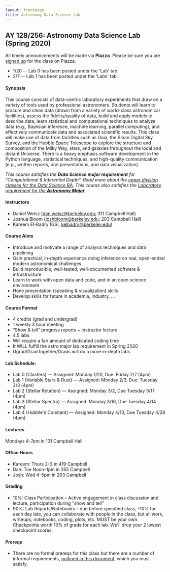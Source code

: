 ```yaml
---
layout: frontpage
title: Astronomy Data Science Lab
---
```


## AY 128/256: Astronomy Data Science Lab (Spring 2020)

<!--
<div class="alert alert-primary" role="alert">

Interested in taking this class? You should read the <a href="https://ucb-datalab.github.io/pages/prereq.html">Prereqs</a> page carefully to make sure you'll be a good fit.<br/>
</div>
-->

<div class="alert alert-info" role="alert">
 All timely announcements will be made via <b>Piazza</b>. Please be sure you are <a href="piazza.com/berkeley/spring2020/ay128256/home" alt="Piazza Homepage">signed up</a> for the class on Piazza.
</div>


<div class="alert alert-primary" role="alert">
<ul>
<li>1/20 -- Lab 0 has been posted under the 'Lab' tab.</li>
<li>2/7 -- Lab 1 has been posted under the 'Labs' tab.</li> 
<!-- <li>The first official meeting of the course will be 4-7pm in Campbell 131 on Jan 27. Be prepared to discuss your progress on Lab 0.</li> -->
</ul>
</div>

#### Synopsis

This course consists of data-centric laboratory experiments that draw on a variety of tools used by professional astronomers. Students will learn to procure and clean data (drawn from a variety of world-class astronomical facilities), assess the fidelity/quality of data, build and apply models to describe data, learn statistical and computational techniques to analyze data (e.g., Bayesian inference, machine learning, parallel computing), and effectively communicate data and associated scientific results.  This class will make use of data from facilities such as Gaia, the Sloan Digital Sky Survey, and the Hubble Space Telescope to explore the structure and composition of the Milky Way, stars, and galaxies throughout the local and distant Universe. There is a heavy emphasis software development in the Python language, statistical techniques, and high-quality communication (e.g., written reports, oral presentations, and data visualization).

<i>This course satisfies the <b>Data Science major requirement</b> for "Computational & Inferential Depth". Read more about the <a href="https://data.berkeley.edu/degrees/data-science-ba/upper-division">upper division classes for the Data Science BA</a>. This course also satisfies the <a href="https://astro.berkeley.edu/programs/undergraduate-program/astrophysics-major">Laboratory requirement for the <b>Astronomy Major</b></a>.</i>

#### Instructors

* Daniel Weisz (dan.weisz@berkeley.edu; 311 Campbell Hall)
* Joshua Bloom (joshbloom@berkeley.edu; 203 Campbell Hall)
* Kareem El-Badry (GSI, kelbadry@berkeley.edu)




#### Course Aims

* Introduce and motivate a range of analysis techniques and data pipelining
* Gain practical, in-depth experience doing inference on real, open-ended modern astronomical challenges
* Build reproducible, well-tested, well-documented software & infrastructure
* Learn to work with open data and code, and in an open science environment
* Hone presentation (speaking & visualization) skills
* Develop skills for future in academia, industry, ...


#### Course Format

* 4 credits (grad and undergrad)
* 1 weekly 3 hour meeting
* “Show & tell” progress reports + instructor lecture
* 4.5 labs
* Will require a fair amount of dedicated coding time
* It WILL fulfill the astro major lab requirement in Spring 2020
* Ugrad/Grad together/Grads will do a more in-depth labs 

#### Lab Schedule:
 * Lab 0 (Clusters) — Assigned: Monday 1/20, Due: Friday 2/7 (4pm)
 * Lab 1 (Variable Stars & Dust) — Assigned: Monday 2/3, Due: Tuesday 3/3 (4pm)
 * Lab 2 (Stellar Rotation) — Assigned: Monday 3/2, Due Tuesday 3/17 (4pm)
 * Lab 3 (Stellar Spectra) — Assigned: Monday 3/16, Due Tuesday 4/14 (4pm)
 * Lab 4 (Hubble's Constant) — Assigned: Monday 4/13, Due Tuesday 4/28 (4pm)

#### Lectures

Mondays 4-7pm in 131 Campbell Hall 


#### Office Hours

* Kareem: Thurs 2–3 in 419 Campbell
* Dan: Tue Noon–1pm in 355 Campbell
* Josh: Wed 4–5pm in 203 Campbell

#### Grading

 * 10%: Class Participation – Active engagement in class discussion and lecture, participation during "show and tell"
 * 90%: Lab Reports/Notebooks – due before specified class, -10% for each day late, you can collaborate with people in the class, but all work, writeups, notebooks, coding, plots, etc. MUST be your own. Checkpoints worth 10% of grade for each lab. We'll drop your 2 lowest checkpoint scores.



#### Prereqs

* There are no formal prereqs for this class but there are a number of informal requirements, [outlined in this document](https://ucb-datalab.github.io/pages/prereq.html), which you must satisfy.

